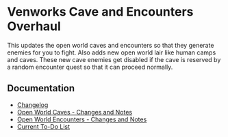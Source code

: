 # Venworks Cave and Encounters Overhaul
This updates the open world caves and encounters so that they generate enemies for you to fight. Also adds new open world lair like human camps and caves. These new cave enemies get disabled if the cave is reserved by a random encounter quest so that it can proceed normally.

## Documentation
- [Changelog](./CHANGELOG.md)
- [Open World Caves - Changes and Notes](./Documentation/Caves-ChangesAndNotes.md)
- [Open World Encounters - Changes and Notes](./Documentation/Encounters-ChangesAndNotes.md)
- [Current To-Do List](./Documentation/TodoList.md)
